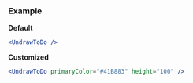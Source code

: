 ### Example

**Default**
```jsx
<UndrawToDo />
```

**Customized**
```jsx
<UndrawToDo primaryColor="#41B883" height="100" />
```
